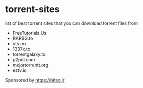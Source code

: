 # torrent-sites
list of best torrent sites that you can download torrent files from

* FreeTutorials.Us
* RARBG.to
* yts.mx
* 1337x.to
* torrentgalaxy.to
* p2pdl.com
* mejortorrentt.org
* eztv.io

Sponsored by https://bitso.ir
